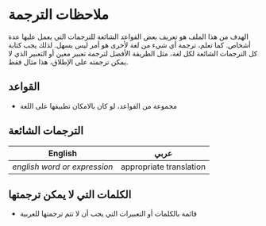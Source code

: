 # ملاحظات الترجمة

الهدف من هذا الملف هو تعريف بعض القواعد الشائعة للترجمات التي يعمل عليها عدة أشخاص. كما تعلم، ترجمة أي شيء من لغة لأخرى هو أمر ليس بسهل. لذلك يجب كتابة كل الترجمات الشائعة لكل لغة، مثل الطريقة الأفضل لترجمة تعبير معين أو التعبير الذي لا يمكن ترجمته على الإطلاق، هذا مثال فقط.

## القواعد

* مجموعة من القواعد، لو كان بالامكان تطبيقها على اللغة

## الترجمات الشائعة

| English                      | عربي           |
|------------------------------|-------------------------|
| _english word or expression_ | appropriate translation | 

## الكلمات التي لا يمكن ترجمتها

* قائمة بالكلمات أو التعبيرات التي يجب أن لا تتم ترجمتها للعربية
